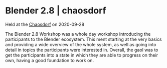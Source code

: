 # Blender 2.8 | chaosdorf

Held at the [Chaosdorf](https://chaosdorf.de) on 2020-09-28

The Blender 2.8 Workshop was a whole day workshop introducing the participants to the Blender ecosystem. This ment starting at the very basics and providing a wide overview of the whole system, as well as going into detail in topics the participants were interested in. Overall, the gaol was to get the participants into a state in which they are able to progress on their own, having a good foundation to work on.